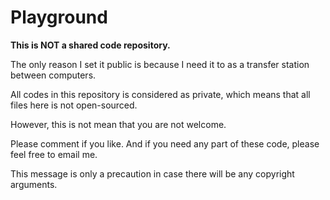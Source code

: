 # Playground

**This is NOT a shared code repository.**

The only reason I set it public is because I need it to as a transfer station between computers.

All codes in this repository is considered as private, which means that all files here is not open-sourced.

However, this is not mean that you are not welcome.

Please comment if you like. And if you need any part of these code, please feel free to email me.

This message is only a precaution in case there will be any copyright arguments.
